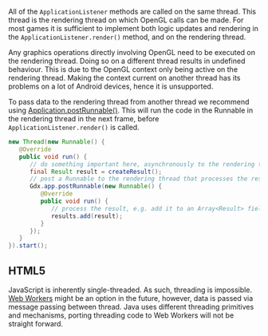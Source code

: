 All of the `ApplicationListener` methods are called on the same thread. This thread is the rendering thread on which OpenGL calls can be made. For most games it is sufficient to implement both logic updates and rendering in the `ApplicationListener.render()` method, and on the rendering thread. 

Any graphics operations directly involving OpenGL need to be executed on the rendering thread. Doing so on a different thread results in undefined behaviour. This is due to the OpenGL context only being active on the rendering thread. Making the context current on another thread has its problems on a lot of Android devices, hence it is unsupported.

To pass data to the rendering thread from another thread we recommend using [Application.postRunnable()](https://github.com/libgdx/libgdx/tree/master/gdx/src/com/badlogic/gdx/Application.java#173). This will run the code in the Runnable in the rendering thread in the next frame, before `ApplicationListener.render()` is called.

```java
new Thread(new Runnable() {
   @Override
   public void run() {
      // do something important here, asynchronously to the rendering thread
      final Result result = createResult();
      // post a Runnable to the rendering thread that processes the result
      Gdx.app.postRunnable(new Runnable() {
         @Override
         public void run() {
            // process the result, e.g. add it to an Array<Result> field of the ApplicationListener.
            results.add(result);
         }
      });
   }
}).start();
```

## HTML5 ##
JavaScript is inherently single-threaded. As such, threading is impossible. [Web Workers](http://www.whatwg.org/specs/web-apps/current-work/multipage/workers.html) might be an option in the future, however, data is passed via message passing between thread. Java uses different threading primitives and mechanisms, porting threading code to Web Workers will not be straight forward.